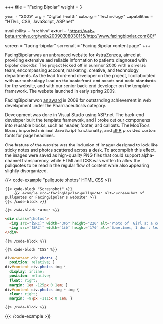 +++
title = "Facing Bipolar"
weight = 3

year = "2009"
org = "Digital Health"
suborg = "Technology"
capabilities = "HTML, CSS, JavaScript, ASP.net"

availability = "archive"
exturl = "https://web-beta.archive.org/web/20090308030155/http://www.facingbipolar.com:80/"

screen = "facing-bipolar"
screenalt = "Facing Bipolar content page"
+++

FacingBipolar was an unbranded website for AstraZeneca, aimed at providing extensive and reliable information to patients diagnosed with bipolar disorder. The project kicked off in summer 2008 with a diverse team, encompassing account, marketing, creative, and technology departments. As the lead front-end developer on the project, I collaborated with our technology lead on the basic front-end assets and code standards for the website, and with our senior back-end developer on the template framework. The website launched in early spring 2009.

FacingBipolar won [an award](http://advertisingcompetition.org/winner.asp?eid=13594) in 2009 for outstanding achievement in web development under the Pharmaceuticals category.

Development was done in Visual Studio using ASP.net. The back-end developer built the template framework, and I broke out our components into reusable blocks, such as header, footer, and callouts. The MooTools library imported minimal JavaScript functionality, and [sIFR](https://en.wikipedia.org/wiki/Scalable_Inman_Flash_Replacement) provided custom fonts for page headlines.

One feature of the website was the inclusion of images designed to look like sticky notes and photos scattered across a desk. To accomplish this effect, the images were saved as high-quality PNG files that could support alpha-channel transparency, while HTMl and CSS was written to allow the pullquotes to be read in the regular flow of content while also appearing slightly disorganized.

{{< code-example "pullquote photos" HTML CSS >}}

    {{< code-block "Screenshot" >}}
        {{< example src="facingbipolar-pullquote" alt="Screenshot of pullquotes on FacingBipolar's website" >}}
    {{< /code-block >}}
    
    {{% code-block "HTML" %}}
```html
<div class="photos">
  <img src="[SRC]" width="305" height="220" alt="Photo of: Girl at a computer desk">
  <img src="[SRC]" width="180" height="170" alt="Sometimes, I don't leave my apartment, answer the phone, or check my e-mail for days.">
</div>
```
    {{% /code-block %}}
    
    {{% code-block "CSS" %}}
```css
div#content div.photos {
  position: relative; }
div#content div.photos img {
  display: inline;
  position: relative;
  float: right;
  margin: 1em -125px 0 1em; }
div#content div.photos img + img {
  clear: right;
  margin: -97px -111px 0 1em; }
```
    {{% /code-block %}}

{{< /code-example >}}